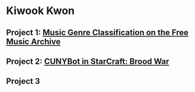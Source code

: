 # Kiwook Kwon


## Project 1: [Music Genre Classification on the Free Music Archive](https://github.com/kikwon/fma_project)

## Project 2: [CUNYBot in StarCraft: Brood War](https://github.com/kikwon/CUNYAIModule)

## Project 3
